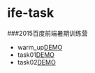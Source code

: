 # ife-task
###2015百度前端暑期训练营

* warm_up[DEMO](http://abcwyc.sinaapp.com/ife/warm_up/)
* task01[DEMO](http://abcwyc.sinaapp.com/ife/task01/task01.html)
* task02[DEMO](http://abcwyc.sinaapp.com/ife/task02/)
